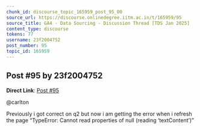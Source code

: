```yaml
---
chunk_id: discourse_topic_165959_post_95_00
source_url: https://discourse.onlinedegree.iitm.ac.in/t/165959/95
source_title: GA4 - Data Sourcing - Discussion Thread [TDS Jan 2025]
content_type: discourse
tokens: 77
username: 23f2004752
post_number: 95
topic_id: 165959
---
```


## Post #95 by 23f2004752

**Direct Link**: [Post #95](https://discourse.onlinedegree.iitm.ac.in/t/165959/95)

@carlton

Previously i got correct on q2 but now i am getting the error when i refresh the page “TypeError: Cannot read properties of null (reading ‘textContent’)”
